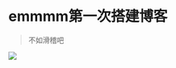 # emmmm第一次搭建博客

>不如滑稽吧

![](https://ss0.bdstatic.com/70cFuHSh_Q1YnxGkpoWK1HF6hhy/it/u=961442118,3439352978&fm=27&gp=0.jpg)

